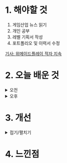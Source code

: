 
# 1. 해야할 것

1. 게임산업 뉴스 읽기 
2. 개인 공부  
3. 레벨 기획서 작성
4. 포트폴리오 및 이력서 수정

[기사: 위메이드플레이 적자 지속](https://www.gamemeca.com/view.php?gid=1748690)

# 2. 오늘 배운 것

<details>
<summary>오전</summary>

## 오늘의 뉴스

![image](https://github.com/JM94Ent/TIL-WIL/assets/143363550/960e6368-0d7b-4e02-9a3f-b2a0b42d4784)

영업 손실이 지속되고 있어도 건재한 위메이드플레이는 어떤 곳일까?\
하지만 작년대비 순손실이 감소했다고하니 새로운 프로젝트가 성공한다면 흑자로 전환할 수 있을 것 같다.

■ 넵튠-트리플라, 방치형 게임  ‘건물주 고양이 키우기’ 출시
'건물주 고양이 키우기'에서 플레이어는 비어 있는 공간에 다양한 사무실을 꾸미고 고양이 직원들을 관리하며 사업을 성장시켜 나가야 합니다. 단순한 건물 관리를 넘어 다양한 기업들과 계약을 맺고 각각의 사무실 인테리어 업그레이드 및 확장을 통해 사업을 성장시키는 게임입니다.

■ 나우닷지지, 라인 넥스트와 업무 협약 정식 체결
글로벌 모바일 클라우드 기업 나우닷지지(대표 로젠 샤르마)는 라인 넥스트(LINE NEXT Inc. 대표 고영수)와 업무 협약(MOU)을 체결, 자사에서 서비스 중인 동명의 클라우드 모바일 게임 플랫폼 나우닷지지(now.gg)에서 라인 넥스트의 게임을 공동으로 서비스한다고 공식 발표했습니다. 최근, 이용자 1억 명 돌파와 더불어, 일본 최대 통신사 NTT 도코모 그룹의 자회사인 'NTT 디지털', 그리고 이번 라인 넥스트와 업무 협약 체결 등 사업 영역을 가파르게 확장하고 있는 클라우드 모바일 게임 플랫폼 '나우닷지지(now.gg)'와 관련된 자세한 내용은 홈페이지에서 확인 가능합니다.

■ [이슈] 아스달 연대기에 불거진 핵 이슈, "적발 즉시 영구 제재" 
넷마블의 신작 MMORPG '아스달 연대기: 세 개의 세력(이하 아스달 연대기)'에서 잇달아 불법 프로그램 사용 정황이 발견되자, 넷마블이 강력한 제재에 나섰습니다. 이처럼 문제가 수면 위에 오르자 넷마블은 지난 5일, 공지 를 통해 '불법 프로그램 사용 관련 안내' 공지를 올리고, 실제로 핵 관련 프로그램을 사용한 모든 계정을 영구적으로 제재할 것이라고 전했습니다.

■ NHN벅스, '네 마음에 새겨진 이름' OST 한국어 리메이크 음원 제작
NHN벅스는 대만 영화 '네 마음에 새겨진 이름(刻在你心底的名字)'의 OST를 한국어로 리메이크 한 '내 마음에 새겨진 이름'을 제작해 7일 오후 6시에 발매한다고 밝혔습니다. 한국어로 리메이크해 선보이는 '내 마음에 새겨진 이름'은 NHN벅스가 음원 유통 사업 확대를 위해 진행 중인 '퍼스트핸드(Firsthand)' 프로젝트의 5번째 음원입니다.

■ XPLA, 웹3 지갑 솔루션 '케플러' 연동해 편리성 향상
글로벌 블록체인 메인넷 'XPLA(엑스플라)'는 웹3 지갑 솔루션 '케플러(Keplr)'를 통해 XPLA 이용자들의 편리성을 향상시켰다고 8일 밝혔습니다. 또한 IBC(인터블록체인 커뮤니케이션) 프로토콜을 활용해 아톰, 오스모시스,  엑셀라 등 약 180여 개의 코스모스 체인 간 경계를 허물어 상호 운용성을 증대시켰습니다.

■ 웹젠노조 유지된다, "조합원 100명 회복 달성"
노동조합 해산 위기까지 겪었던 웹젠노조가 유지됩니다. 앞서 웹젠노조 노영호 지회장은 임직원 과반에 한참 못 미치는 수준으로 조합원이 줄어들자 직을 걸며 조합원 100명 회복에 나섰고, 성공했습니다.

■ 부산, 블록체인 기반 e스포츠 대회 생태계 조성한다
e스포츠 메카 도시 부산에서, e스포츠 산업의 디지털 혁신을 위해 블록체인 기반의 차세대 ICT 기술이 선제적으로 도입됩니다. 부산정보산업진흥원(원장 김태열)과 블록체인 기술 스타트업인 주식회사 호패(대표 심재훈)는  지난 7일 부산이스포츠경기장(이하 브레나)에서 e스포츠 산업의 디지털 혁신 및 블록체인 분산 신원증명(Decentralized Identity, 이하 DID) 기술을 활용한 이스포츠 생태계 고도화 업무협약을 체결했습니다.

■ 데브시스터즈 2024년 1분기 영업이익 81억 원, 분기 흑자 전환
데브시스터즈㈜(대표 조길현)가 K-IFRS 연결 기준 2024년도 1분기 잠정 실적을 8일 발표했습니다. '쿠키런: 킹덤'은 1분기 평균 활성 유저수 및 신규 유저수가 지난해 4분기 대비 각각 40%, 225% 상승하면서 중국을 제외한  글로벌 누적 유저수도 6,500만 명을 돌파했습니다.

■ CDPR "위쳐-사이버펑크 엔진 품, 제한 없음" 
'더 위쳐3: 와일드 헌트', '사이버펑크 2077' 개발사 CD 프로젝트 레드(CDPR)가 게임 제작에 사용된 엔진을 5월 21일부터 누구나 자유롭게 사용할 수 있도록 공개합니다. 7일 CDPR은 "'더 위쳐 3: 와일드 헌트' 게임의 엔진(REDengine, 레드엔진)을 기반으로 제작된 종합 모딩 에디터 'REDkit'이 지금부터 2주 후인 5월 21일 출시된다"라고 밝혔습니다.

■ 하이-파이 러시는 좋았는데 왜... MS, 개발사 탱고 게임 웍스 폐쇄 
MS가 베데스다와 제니맥스 산하 프로젝트 파이프라인 정리를 위해 개발 스튜디오 일부를 폐쇄, 통합합니다. 아케인 오스틴, 알파 독 스튜디오 등 다양한 스튜디오가 정리 대상으로 이름을 올린 가운데 '하이 파이 러시'로 지난해 MS 타이틀 중에서도 유독 좋은 모습을 보여준 탱고 게임 웍스 역시 폐쇄가 발표됐습니다.

■ ‘쿠로코의 농구 스트리트 라이벌즈’ 사전예약 7일 개시
FIVECROSS(파이브크로스)는 일본 인기 농구 애니메이션 「쿠로코의 농구（원제 黒子のバスケ) 」를 원작으로 한 가장 기적적이고 열정적인 농구 대전 모바일 게임 '쿠로코의 농구 Street Rivals'의 사전예약을 시작한다고 7일 밝혔습니다. 이번 사전예약 소식은 원작 「쿠로코의 농구」에 관심있는 유저들과 농구 대전 게임에 관심있는 유저 모두에게 높은 관심을 끌어낼 것으로 예상하고 있습니다.

■ 코나미 신작, 'DDR 월드' 발표 
댄스 댄스 레볼루션, 국내에는 DDR이라는 약칭으로 더 잘 알려져 있는 리듬 게임 시리즈의 최신작이 공개됐습니다. 코나미는 7일, 신작 '댄스 댄스 레볼루션 월드(이하 DDR 월드)'를 최초로 발표하고, 사전 이벤트 관련 정보가 담긴 티저 페이지를 공개했습니다.

■ 위메이드플레이, "3분기 신작들로 점진적인 흑자 전환세 기대"
위메이드플레이(대표 이호대)는 연결기준 매출 304억 원, 영업손실 3억 원, 당기순손실 1억 원을 기록한 2024년 1분기 실적을 7일 발표했습니다. 이번 실적은 '어비스리움 매치'와 '던전앤스톤즈' 등 신작들의 해외 시범 서 비스와 신작을 준비 중인 연결 자회사 운영에 따른 비용 등이 반영됐으나 전년 동기 대비 흑자 전환한 플레이링스의 성장세가 1분기 실적을 견인한 것으로 분석됐습니다.

■ 위메이드 1분기 매출 1,613억 원, "나이트 크로우 글로벌 매출 견인"
위메이드(대표 박관호)가 7일(화) 2024년 1분기 실적을 발표했습니다. 특히, 나이트 크로우 글로벌은 출시 후 3일만에 매출 1,000만 달러를 달성했으며 최고 동시접속자수는 40만명을 돌파하는 등 각종 지표에서 좋은 성과를 거뒀습니다.

■ 닌텐도 스위치2가 이번 회계연도에 진짜 공개된다 
닌텐도가 차기 기종을 이번 회계연도 내에는 발표하겠다고 공식 발표했습니다. 후루카와 사장은 지난 2015년 3월 닌텐도 스위치의 존재를 발표한 이후 벌써 9년이 넘었다며 이번 회계 연도 내에 닌텐도 스위치 후속 기기에  대해 발표하겠다고 전했습니다.

■ '세계 최고의 랜파티' 퀘이크콘 2024, 8월 8일 개최 
'세계 최고의 랜파티'를 표방하는 오랜 역사의 게임 이벤트, '퀘이크콘(QuakeCon)'이 다가오는 8월 8일에 개최됩니다. '세계 최고 랜파티의 귀환'이라는 수식어와 함께 소개된 올해의 퀘이크콘은 현지 시각으로 8월 8일부터 11일까지 4일간 미국 텍사스주 그레이프바인에서 개최될 예정입니다.
</details>


<details>
<summary>오후</summary>


</details>




# 3. 개선


<details>
<summary>접기/펼치기</summary>


</details>



# 4. 느낀점


